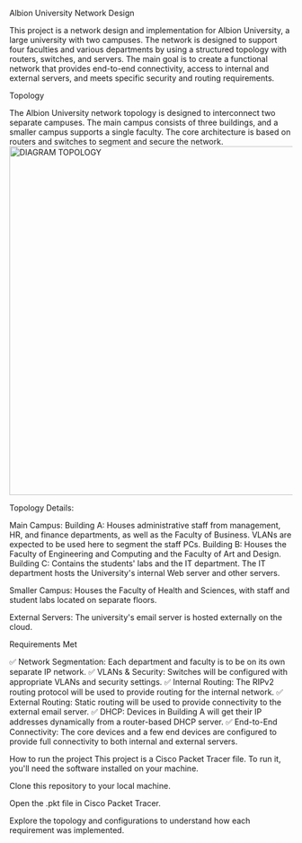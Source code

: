 Albion University Network Design

This project is a network design and implementation for Albion University, a large university with two campuses. The network is designed to support four faculties and various departments by using a structured topology with routers, switches, and servers. The main goal is to create a functional network that provides end-to-end connectivity, access to internal and external servers, and meets specific security and routing requirements.

Topology

The Albion University network topology is designed to interconnect two separate campuses. The main campus consists of three buildings, and a smaller campus supports a single faculty. The core architecture is based on routers and switches to segment and secure the network.
<img width="1548" height="621" alt="DIAGRAM TOPOLOGY" src="https://github.com/user-attachments/assets/df2eb6fd-6174-4ec8-bebf-225a3938fb10" />

Topology Details:

Main Campus:
Building A: Houses administrative staff from management, HR, and finance departments, as well as the Faculty of Business. VLANs are expected to be used here to segment the staff PCs.
Building B: Houses the Faculty of Engineering and Computing and the Faculty of Art and Design.
Building C: Contains the students' labs and the IT department. The IT department hosts the University's internal Web server and other servers.

Smaller Campus:
Houses the Faculty of Health and Sciences, with staff and student labs located on separate floors.

External Servers: The university's email server is hosted externally on the cloud.

Requirements Met

✅ Network Segmentation: Each department and faculty is to be on its own separate IP network.
✅ VLANs & Security: Switches will be configured with appropriate VLANs and security settings.
✅ Internal Routing: The RIPv2 routing protocol will be used to provide routing for the internal network.
✅ External Routing: Static routing will be used to provide connectivity to the external email server.
✅ DHCP: Devices in Building A will get their IP addresses dynamically from a router-based DHCP server.
✅ End-to-End Connectivity: The core devices and a few end devices are configured to provide full connectivity to both internal and external servers.

How to run the project
This project is a Cisco Packet Tracer file. To run it, you'll need the software installed on your machine.

Clone this repository to your local machine.

Open the .pkt file in Cisco Packet Tracer.

Explore the topology and configurations to understand how each requirement was implemented.
